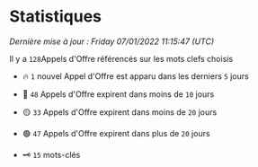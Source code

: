 # Statistiques


_Dernière mise à jour : Friday 07/01/2022 11:15:47 (UTC)_ 

Il y a `128`Appels d'Offre référencés sur les mots clefs choisis

- 🔥 `1` nouvel Appel d'Offre est apparu dans les derniers `5` jours
- 🔴  `48` Appels d'Offre expirent dans moins de `10` jours
- 🟡  `33` Appels d'Offre expirent dans moins de `20` jours
- 🟢  `47` Appels d'Offre expirent dans plus de `20` jours

- 🗝 `15` mots-clés